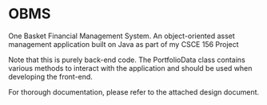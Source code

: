 # OBMS
One Basket Financial Management System. An object-oriented asset management application built on Java as part of my CSCE 156 Project

Note that this is purely back-end code. The PortfolioData class contains various methods to interact with the application and should be used when developing the front-end.

For thorough documentation, please refer to the attached design document.

